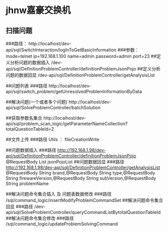 # jhnw嘉豪交换机
## 扫描问题
###路径：
http://localhost/dev-api/sql/SwitchInteraction/logInToGetBasicInformation
###参数：
mode=telnet
ip=192.168.1.100
name=admin
password=admin
port=23
##定义分析问题的数据插入
/dev-api/sql/DefinitionProblemController/definitionProblemJsonPojo
##定义分析问题的数据回显
/dev-api/sql/DefinitionProblemController/getAnalysisList

##问题列表
###路径
http://localhost/dev-api/sql/switch_problem/getUnresolvedProblemInformationByData

##解决问题(一个或者多个问题)
http://localhost/dev-api/sql/SolveProblemController/batchSolution

##获取参数名集合
http://localhost/dev-api/sql/problem_scan_logic/getParameterNameCollection?totalQuestionTableId=2

##文件上传
###路径
Utils  ： fileCreationWrite

##问题数据插入
###路径
http://192.168.1.98/dev-api/sql/DefinitionProblemController/definitionProblemJsonPojo
@RequestBody List<String> jsonPojoList
##问题数据回显
###路径
http://192.168.1.98/dev-api/sql/DefinitionProblemController/getAnalysisList
@RequestBody String brand,@RequestBody String type,@RequestBody String firewareVersion,@RequestBody String subVersion,@RequestBody String problemName

##解决问题命令集合插入 及 问题表数据修改
###路径
/sql/command_logic/insertModifyProblemCommandSet
##解决问题命令集合 回显
###路径
/dev-api/sql/SolveProblemController/queryCommandListBytotalQuestionTableId
##解决问题命令集合修改
###路径
/sql/command_logic/updateProblemSolvingCommand